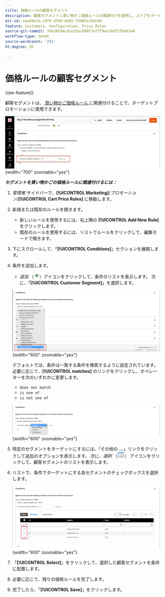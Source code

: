 ```yaml
---
title: 価格ルールの顧客セグメント
description: 顧客セグメントと買い物かご価格ルールの関連付けを説明し、ストアをターゲットにしたプロモーションを定義できるようにします。
exl-id: eaa04e7a-c0f9-4f09-8e65-75965ccbdc69
feature: Customers, Configuration, Price Rules
source-git-commit: 7de285d4cd1e25ec890f1efff9ea7bdf2f0a9144
workflow-type: tm+mt
source-wordcount: '231'
ht-degree: 0%

---
```


# 価格ルールの顧客セグメント

{{ee-feature}}

顧客セグメントは、[ 買い物かご価格ルール ](../merchandising-promotions/price-rules-cart.md) に関連付けることで、ターゲットプロモーションに使用できます。

![ 買い物かご価格ルール – ターゲット顧客セグメント ](assets/price-rule-cart-condition-segments.png){width="700" zoomable="yes"}

_**セグメントを買い物かごの価格ルールに関連付けるには：**_

1. _管理者_ サイドバーで、**[!UICONTROL Marketing]**/_プロモーション_/**[!UICONTROL Cart Price Rules]** に移動します。

1. 新規または既存のルールを開きます。

   * 新しいルールを使用するには、右上隅の **[!UICONTROL Add New Rule]** をクリックします。
   * 既存のルールを使用するには、リストでルールをクリックして、編集モードで開きます。

1. 下にスクロールして、「**[!UICONTROL Conditions]**」セクションを展開します。

1. 条件を追加します。

   * _追加_ （![ リストアイコン ](../assets/icon-add-green-circle.png)）アイコンをクリックして、条件のリストを表示します。 次に、「**[!UICONTROL Customer Segment]**」を選択します。

   ![ 買い物かご価格ルール – 顧客セグメント条件を追加 ](assets/condition-customer-segment.png){width="600" zoomable="yes"}

   デフォルトでは、条件は一致する条件を検索するように設定されています。 必要に応じて、**[!UICONTROL matches]** のリンクをクリックし、オペレーターを次のいずれかに変更します。

   * `does not match`
   * `is one of`
   * `is not one of`

   ![ 条件演算子 ](assets/price-rule-condition-customer-segment-operator.png){width="600" zoomable="yes"}

1. 特定のセグメントをターゲットにするには、「その他の **...**」リンクをクリックして追加のオプションを表示します。 次に、_選択_ （![ リストアイコン ](../assets/icon-list-chooser.png)） アイコンをクリックして、顧客セグメントのリストを表示します。

1. リストで、条件でターゲットにする各セグメントのチェックボックスを選択します。

   ![ 買い物かご価格ルール – 条件選択リスト ](assets/condition-segment-chooser-list.png){width="600" zoomable="yes"}

1. 「**[!UICONTROL Select]**」をクリックして、選択した顧客セグメントを条件に配置します。

1. 必要に応じて、残りの価格ルールを完了します。

1. 完了したら、「**[!UICONTROL Save]**」をクリックします。
